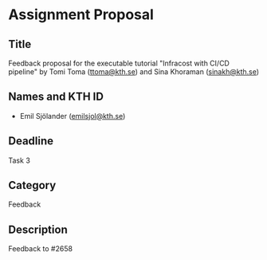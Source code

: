 # Assignment Proposal

## Title

Feedback proposal for the executable tutorial "Infracost with CI/CD pipeline" by Tomi Toma (ttoma@kth.se) and Sina Khoraman (sinakh@kth.se)

## Names and KTH ID

  - Emil Sjölander (emilsjol@kth.se)

## Deadline

Task 3

## Category

Feedback

## Description

Feedback to #2658
